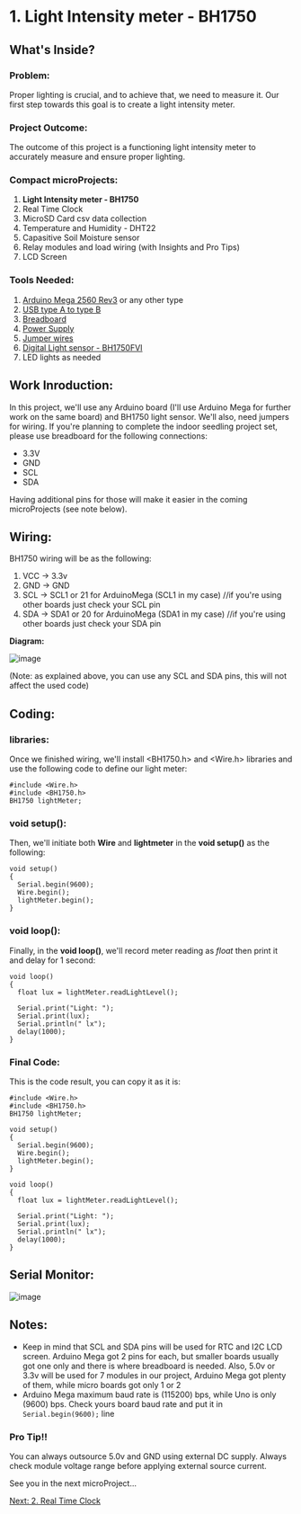 # 1. Light Intensity meter - BH1750 

## What's Inside?
### Problem: 
Proper lighting is crucial, and to achieve that, we need to measure it. Our first step towards this goal is to create a light intensity meter.

### Project Outcome: 
The outcome of this project is a functioning light intensity meter to accurately measure and ensure proper lighting.

### Compact microProjects: 
1. **Light Intensity meter - BH1750**
2. Real Time Clock
3. MicroSD Card csv data collection
4. Temperature and Humidity - DHT22
5. Capasitive Soil Moisture sensor
6. Relay modules and load wiring (with Insights and Pro Tips)
7. LCD Screen

### Tools Needed:
1.   [Arduino Mega 2560 Rev3](https://amzn.to/3E3U577) or any other type
2.   [USB type A to type B](https://amzn.to/3xgKFB5)
3.   [Breadboard](https://amzn.to/3xBzaol)
4.   [Power Supply](https://amzn.to/412eTpo)
5.   [Jumper wires](https://amzn.to/3XqQXc4)
6.   [Digital Light sensor - BH1750FVI](https://amzn.to/3IhshP4)
7.   LED lights as needed


## Work Inroduction:
In this project, we'll use any Arduino board (I'll use Arduino Mega for further work on the same board) and BH1750 light sensor. We'll also, need jumpers for wiring. If you're planning to complete the indoor seedling project set, please use breadboard for the following connections:
- 3.3V
- GND
- SCL
- SDA

Having additional pins for those will make it easier in the coming microProjects (see note below).

## Wiring:
BH1750 wiring will be as the following: 
1. VCC  ->  3.3v
2. GND  ->  GND
3. SCL  ->  SCL1 or 21 for ArduinoMega (SCL1 in my case)  //if you're using other boards just check your SCL pin 
4. SDA  ->  SDA1 or 20 for ArduinoMega (SDA1 in my case)  //if you're using other boards just check your SDA pin

**Diagram:**

![image](https://user-images.githubusercontent.com/65976495/218759930-d65662a4-41b9-49da-8f6f-bb928331caf0.png)

(Note: as explained above, you can use any SCL and SDA pins, this will not affect the used code)

## Coding: 
### libraries:
Once we finished wiring, we'll install <BH1750.h> and <Wire.h> libraries and use the following code to define our light meter: 
```
#include <Wire.h>
#include <BH1750.h>
BH1750 lightMeter;
```
### void setup():
Then, we'll initiate both **Wire** and **lightmeter** in the **void setup()** as the following: 
```
void setup()
{
  Serial.begin(9600);
  Wire.begin();
  lightMeter.begin();
}
```
### void loop():
Finally, in the **void loop()**, we'll record meter reading as *float* then print it and delay for 1 second: 
```
void loop() 
{  
  float lux = lightMeter.readLightLevel();                
  
  Serial.print("Light: ");
  Serial.print(lux);
  Serial.println(" lx");
  delay(1000);
}
```

### Final Code: 
This is the code result, you can copy it as it is: 
```
#include <Wire.h>
#include <BH1750.h>
BH1750 lightMeter;

void setup()
{
  Serial.begin(9600);
  Wire.begin();
  lightMeter.begin();
}

void loop() 
{  
  float lux = lightMeter.readLightLevel();                
  
  Serial.print("Light: ");
  Serial.print(lux);
  Serial.println(" lx");
  delay(1000);
}
```

## Serial Monitor: 

![image](https://user-images.githubusercontent.com/65976495/218707591-c893513e-2673-436a-919b-33ca7e37c7a3.png)

## Notes:
- Keep in mind that SCL and SDA pins will be used for RTC and I2C LCD screen. Arduino Mega got 2 pins for each, but smaller boards usually got one only and there is where breadboard is needed. Also, 5.0v or 3.3v will be used for 7 modules in our project, Arduino Mega got plenty of them, while micro boards got only 1 or 2
- Arduino Mega maximum baud rate is (115200) bps, while Uno is only (9600) bps. Check yours board baud rate and put it in ```Serial.begin(9600);``` line 


### Pro Tip!!
You can always outsource 5.0v and GND using external DC supply. Always check module voltage range before applying external source current.



See you in the next microProject...

[Next: 2. Real Time Clock](https://github.com/MustafaHelwa/hArduino/tree/main/Indoor_Home_Seedling_System/02_RealTimeClock)


